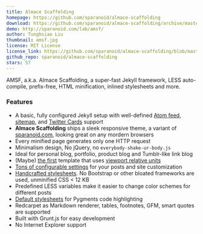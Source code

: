```yaml
---
title: Almace Scaffolding
homepage: https://github.com/sparanoid/almace-scaffolding
download: https://github.com/sparanoid/almace-scaffolding/archive/master.zip
demo: http://sparanoid.com/lab/amsf/
author: Tunghsiao Liu
thumbnail: amsf.jpg
license: MIT License
license_link: https://github.com/sparanoid/almace-scaffolding/blob/master/LICENSE
github_repo: sparanoid/almace-scaffolding
stars: 57
---
```


AMSF, a.k.a. Almace Scaffolding, a super-fast Jekyll framework, LESS
auto-compile, prefix-free, HTML minification, inlined stylesheets and
more.

### Features

- A basic, fully configured Jekyll setup with well-defined [Atom
  feed](https://github.com/sparanoid/almace-scaffolding/blob/master/_app/feed-atom.xml),
  [sitemap](https://github.com/sparanoid/almace-scaffolding/blob/master/_app/sitemap.xml),
  and [Twitter Cards](https://dev.twitter.com/docs/cards) support
- **Almace Scaffolding** ships a sleek responsive theme, a variant of
  [sparanoid.com](http://sparanoid.com/), looking great on any mordern
  browsers
- Every minified page generates only one HTTP request
- Minimalism design, No jQuery, no `everybody-shake-ur-body.js`
- Ideal for personal blog, portfolio, product blog and Tumblr-like link blog
- (Maybe) [the
  first](https://github.com/sparanoid/sparanoid.com/commit/9b44b4c0f57c3dd1e828d828a95cc21b992785ce)
  template that uses [viewport relative
  units](http://www.w3.org/TR/css3-values/#viewport-relative-lengths)
- [Tons of configurable
  settings](https://github.com/sparanoid/almace-scaffolding/blob/master/_config.init.yml)
  for your posts and site customization
- [Handcrafted
  stylesheets](https://github.com/sparanoid/almace-scaffolding/blob/master/_app/assets/_less/app.less).
  No Bootstrap or other bloated frameworks are used, unminified CSS < 12
  KB
- Predefined LESS variables make it easier to change color schemes for
  different posts
- [Default
  stylesheets](https://github.com/sparanoid/almace-scaffolding/blob/master/_app/assets/_less/syntax.less)
  for Pygments code highlighting
- Redcarpet as Markdown renderer, tables, footnotes, GFM, smart quotes
  are supported
- Built with Grunt.js for easy development
- No Internet Explorer support
